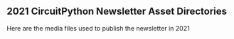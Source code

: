 ## 2021 CircuitPython Newsletter Asset Directories

Here are the media files used to publish the newsletter in 2021
